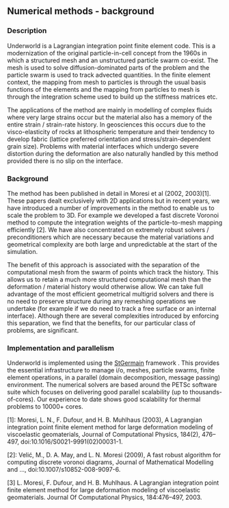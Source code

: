 ## Numerical methods - background

### Description

Underworld is a Lagrangian integration point finite element code. This is a modernization of the original particle-in-cell concept from the 1960s in which a structured mesh and an unstructured particle swarm co-exist. The mesh is used to solve diffusion-dominated parts of the problem and the particle swarm is used to track advected quantities. In the finite element context, the mapping from mesh to particles is through the usual basis functions of the elements and the mapping from particles to mesh is through the integration scheme used to build up the stiffness matrices etc.

The applications of the method are mainly in modelling of complex fluids where very large strains occur but the material also has a memory of the entire strain / strain-rate history. In geosciences this occurs due to the visco-elasticity of rocks at lithospheric temperature and their tendency to develop fabric (lattice preferred orientation and stress/strain-dependent grain size). Problems with material interfaces which undergo severe distortion during the deformation are also naturally handled by this method provided there is no slip on the interface.

### Background

The method has been published in detail in Moresi et al (2002, 2003)[1]. These papers dealt exclusively with 2D applications but in recent years, we have introduced a number of improvements in the method to enable us to scale the problem to 3D. For example we developed a fast discrete Voronoi method to compute the integration weights of the particle-to-mesh mapping efficiently [2]. We have also concentrated on extremely robust solvers / preconditioners which are necessary because the material variations and geometrical complexity are both large and unpredictable at the start of the simulation.

The benefit of this approach is associated with the separation of the computational mesh from the swarm of points which track the history. This allows us to retain a much more structured computational mesh than the deformation / material history would otherwise allow. We can take full advantage of the most efficient geometrical multigrid solvers and there is no need to preserve structure during any remeshing operations we undertake (for example if we do need to track a free surface or an internal interface). Although there are several complexities introduced by enforcing this separation, we find that the benefits, for our particular class of problems, are significant.

### Implementation and parallelism

Underworld is implemented using the [StGermain](http://www.stgermainproject.org) framework . This provides the essential infrastructure to manage i/o, meshes, particle swarms, finite element operations, in a parallel (domain decomposition, message passing) environment. The numerical solvers are based around the PETSc software suite which focuses on delivering good parallel scalability (up to thousands-of-cores). Our experience to date shows good scalability for thermal problems to 10000+ cores.


[1]:
    Moresi, L. N., F. Dufour, and H. B. Muhlhaus (2003), A Lagrangian integration point finite element method for large deformation modeling of viscoelastic geomaterials, Journal of Computational Physics, 184(2), 476–497, doi:10.1016/S0021-9991(02)00031-1.

[2]:
    Velić, M., D. A. May, and L. N. Moresi (2009), A fast robust algorithm for computing discrete voronoi diagrams, Journal of Mathematical Modelling and …, doi:10.1007/s10852-008-9097-6.
    
[3]
    L. Moresi, F. Dufour, and H. B. Muhlhaus. A Lagrangian integration point finite element method for large deformation modeling of viscoelastic geomaterials. Journal Of Computational Physics, 184:476–497, 2003.

